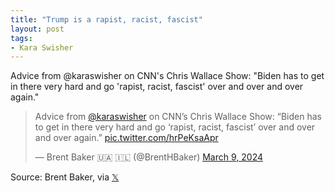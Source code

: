 ```yaml
---
title: "Trump is a rapist, racist, fascist"
layout: post
tags:
- Kara Swisher
---
```


Advice from @karaswisher on CNN's Chris Wallace Show: "Biden has to get in there very hard and go 'rapist, racist, fascist' over and over and over again."

<blockquote class="twitter-tweet"><p lang="en" dir="ltr">Advice from <a href="https://twitter.com/karaswisher?ref_src=twsrc%5Etfw">@karaswisher</a> on CNN’s Chris Wallace Show: “Biden has to get in there very hard and go ‘rapist, racist, fascist’ over and over and over again.” <a href="https://t.co/hrPeKsaApr">pic.twitter.com/hrPeKsaApr</a></p>&mdash; Brent Baker 🇺🇦 🇮🇱 (@BrentHBaker) <a href="https://twitter.com/BrentHBaker/status/1766494222792704348?ref_src=twsrc%5Etfw">March 9, 2024</a></blockquote> <script async src="https://platform.twitter.com/widgets.js" charset="utf-8"></script>

Source: Brent Baker, via [𝕏](https://x.com)
